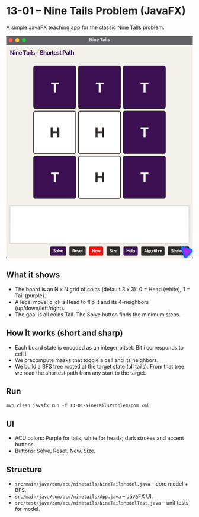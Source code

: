 # 13-01 – Nine Tails Problem (JavaFX)

A simple JavaFX teaching app for the classic Nine Tails problem.

![Nine Tails Game](images/NineTails.png)

## What it shows
- The board is an N x N grid of coins (default 3 x 3). 0 = Head (white), 1 = Tail (purple).
- A legal move: click a Head to flip it and its 4-neighbors (up/down/left/right).
- The goal is all coins Tail. The Solve button finds the minimum steps.

## How it works (short and sharp)
- Each board state is encoded as an integer bitset. Bit i corresponds to cell i.
- We precompute masks that toggle a cell and its neighbors.
- We build a BFS tree rooted at the target state (all tails). From that tree we read the
  shortest path from any start to the target.

## Run
```
mvn clean javafx:run -f 13-01-NineTailsProblem/pom.xml
```

## UI
- ACU colors: Purple for tails, white for heads; dark strokes and accent buttons.
- Buttons: Solve, Reset, New, Size.

## Structure
- `src/main/java/com/acu/ninetails/NineTailsModel.java` – core model + BFS.
- `src/main/java/com/acu/ninetails/App.java` – JavaFX UI.
- `src/test/java/com/acu/ninetails/NineTailsModelTest.java` – unit tests for model.


